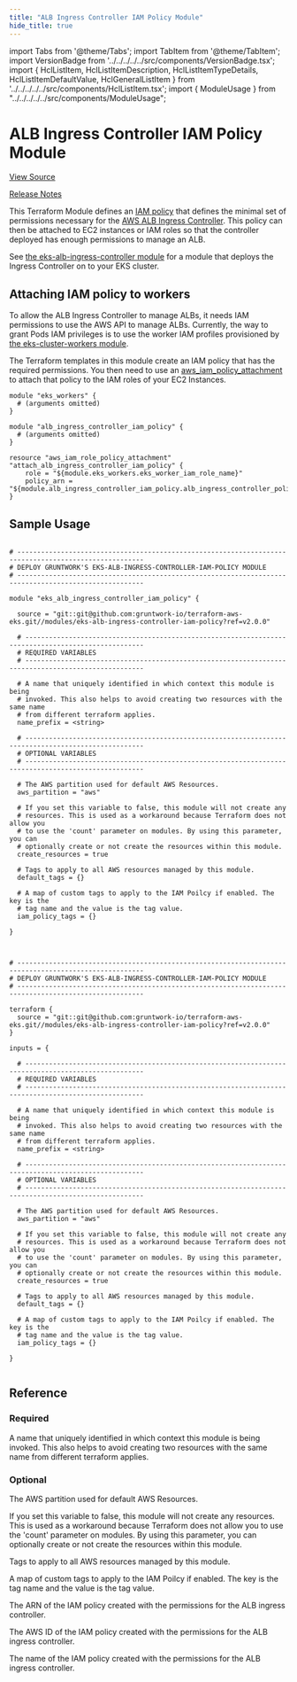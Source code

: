 ```yaml
---
title: "ALB Ingress Controller IAM Policy Module"
hide_title: true
---
```


import Tabs from '@theme/Tabs';
import TabItem from '@theme/TabItem';
import VersionBadge from '../../../../../src/components/VersionBadge.tsx';
import { HclListItem, HclListItemDescription, HclListItemTypeDetails, HclListItemDefaultValue, HclGeneralListItem } from '../../../../../src/components/HclListItem.tsx';
import { ModuleUsage } from "../../../../../src/components/ModuleUsage";

<VersionBadge repoTitle="Amazon EKS" version="2.0.0" lastModifiedVersion="1.1.1"/>

# ALB Ingress Controller IAM Policy Module

<a href="https://github.com/gruntwork-io/terraform-aws-eks/tree/v2.0.0/modules/eks-alb-ingress-controller-iam-policy" className="link-button" title="View the source code for this module in GitHub.">View Source</a>

<a href="https://github.com/gruntwork-io/terraform-aws-eks/releases/tag/v1.1.1" className="link-button" title="Release notes for only versions which impacted this module.">Release Notes</a>

This Terraform Module defines an [IAM
policy](http://docs.aws.amazon.com/AmazonCloudWatch/latest/DeveloperGuide/QuickStartEC2Instance.html#d0e22325) that
defines the minimal set of permissions necessary for the [AWS ALB Ingress
Controller](https://github.com/kubernetes-sigs/aws-alb-ingress-controller). This policy can then be attached to EC2
instances or IAM roles so that the controller deployed has enough permissions to manage an ALB.

See [the eks-alb-ingress-controller module](https://github.com/gruntwork-io/terraform-aws-eks/tree/v2.0.0/modules/eks-alb-ingress-controller) for a module that deploys the Ingress
Controller on to your EKS cluster.

## Attaching IAM policy to workers

To allow the ALB Ingress Controller to manage ALBs, it needs IAM permissions to use the AWS API to manage ALBs.
Currently, the way to grant Pods IAM privileges is to use the worker IAM profiles provisioned by [the
eks-cluster-workers module](https://github.com/gruntwork-io/terraform-aws-eks/tree/v2.0.0/modules/eks-cluster-workers/README.md#how-do-you-add-additional-iam-policies).

The Terraform templates in this module create an IAM policy that has the required permissions. You then need to use an
[aws_iam_policy_attachment](https://www.terraform.io/docs/providers/aws/r/iam_policy_attachment.html) to attach that
policy to the IAM roles of your EC2 Instances.

```hcl
module "eks_workers" {
  # (arguments omitted)
}

module "alb_ingress_controller_iam_policy" {
  # (arguments omitted)
}

resource "aws_iam_role_policy_attachment" "attach_alb_ingress_controller_iam_policy" {
    role = "${module.eks_workers.eks_worker_iam_role_name}"
    policy_arn = "${module.alb_ingress_controller_iam_policy.alb_ingress_controller_policy_arn}"
}
```

## Sample Usage

<Tabs>
<TabItem value="terraform" label="Terraform" default>

```hcl title="main.tf"

# ------------------------------------------------------------------------------------------------------
# DEPLOY GRUNTWORK'S EKS-ALB-INGRESS-CONTROLLER-IAM-POLICY MODULE
# ------------------------------------------------------------------------------------------------------

module "eks_alb_ingress_controller_iam_policy" {

  source = "git::git@github.com:gruntwork-io/terraform-aws-eks.git//modules/eks-alb-ingress-controller-iam-policy?ref=v2.0.0"

  # ----------------------------------------------------------------------------------------------------
  # REQUIRED VARIABLES
  # ----------------------------------------------------------------------------------------------------

  # A name that uniquely identified in which context this module is being
  # invoked. This also helps to avoid creating two resources with the same name
  # from different terraform applies.
  name_prefix = <string>

  # ----------------------------------------------------------------------------------------------------
  # OPTIONAL VARIABLES
  # ----------------------------------------------------------------------------------------------------

  # The AWS partition used for default AWS Resources.
  aws_partition = "aws"

  # If you set this variable to false, this module will not create any
  # resources. This is used as a workaround because Terraform does not allow you
  # to use the 'count' parameter on modules. By using this parameter, you can
  # optionally create or not create the resources within this module.
  create_resources = true

  # Tags to apply to all AWS resources managed by this module.
  default_tags = {}

  # A map of custom tags to apply to the IAM Poilcy if enabled. The key is the
  # tag name and the value is the tag value.
  iam_policy_tags = {}

}


```

</TabItem>
<TabItem value="terragrunt" label="Terragrunt" default>

```hcl title="terragrunt.hcl"

# ------------------------------------------------------------------------------------------------------
# DEPLOY GRUNTWORK'S EKS-ALB-INGRESS-CONTROLLER-IAM-POLICY MODULE
# ------------------------------------------------------------------------------------------------------

terraform {
  source = "git::git@github.com:gruntwork-io/terraform-aws-eks.git//modules/eks-alb-ingress-controller-iam-policy?ref=v2.0.0"
}

inputs = {

  # ----------------------------------------------------------------------------------------------------
  # REQUIRED VARIABLES
  # ----------------------------------------------------------------------------------------------------

  # A name that uniquely identified in which context this module is being
  # invoked. This also helps to avoid creating two resources with the same name
  # from different terraform applies.
  name_prefix = <string>

  # ----------------------------------------------------------------------------------------------------
  # OPTIONAL VARIABLES
  # ----------------------------------------------------------------------------------------------------

  # The AWS partition used for default AWS Resources.
  aws_partition = "aws"

  # If you set this variable to false, this module will not create any
  # resources. This is used as a workaround because Terraform does not allow you
  # to use the 'count' parameter on modules. By using this parameter, you can
  # optionally create or not create the resources within this module.
  create_resources = true

  # Tags to apply to all AWS resources managed by this module.
  default_tags = {}

  # A map of custom tags to apply to the IAM Poilcy if enabled. The key is the
  # tag name and the value is the tag value.
  iam_policy_tags = {}

}


```

</TabItem>
</Tabs>




## Reference

<Tabs>
<TabItem value="inputs" label="Inputs" default>

### Required

<HclListItem name="name_prefix" requirement="required" type="string">
<HclListItemDescription>

A name that uniquely identified in which context this module is being invoked. This also helps to avoid creating two resources with the same name from different terraform applies.

</HclListItemDescription>
</HclListItem>

### Optional

<HclListItem name="aws_partition" requirement="optional" type="string">
<HclListItemDescription>

The AWS partition used for default AWS Resources.

</HclListItemDescription>
<HclListItemDefaultValue defaultValue="&quot;aws&quot;"/>
</HclListItem>

<HclListItem name="create_resources" requirement="optional" type="bool">
<HclListItemDescription>

If you set this variable to false, this module will not create any resources. This is used as a workaround because Terraform does not allow you to use the 'count' parameter on modules. By using this parameter, you can optionally create or not create the resources within this module.

</HclListItemDescription>
<HclListItemDefaultValue defaultValue="true"/>
</HclListItem>

<HclListItem name="default_tags" requirement="optional" type="map(string)">
<HclListItemDescription>

Tags to apply to all AWS resources managed by this module.

</HclListItemDescription>
<HclListItemDefaultValue defaultValue="{}"/>
</HclListItem>

<HclListItem name="iam_policy_tags" requirement="optional" type="map(string)">
<HclListItemDescription>

A map of custom tags to apply to the IAM Poilcy if enabled. The key is the tag name and the value is the tag value.

</HclListItemDescription>
<HclListItemDefaultValue defaultValue="{}"/>
</HclListItem>

</TabItem>
<TabItem value="outputs" label="Outputs">

<HclListItem name="alb_ingress_controller_policy_arn">
<HclListItemDescription>

The ARN of the IAM policy created with the permissions for the ALB ingress controller.

</HclListItemDescription>
</HclListItem>

<HclListItem name="alb_ingress_controller_policy_id">
<HclListItemDescription>

The AWS ID of the IAM policy created with the permissions for the ALB ingress controller.

</HclListItemDescription>
</HclListItem>

<HclListItem name="alb_ingress_controller_policy_name">
<HclListItemDescription>

The name of the IAM policy created with the permissions for the ALB ingress controller.

</HclListItemDescription>
</HclListItem>

</TabItem>
</Tabs>

<!-- ##DOCS-SOURCER-START
{
  "originalSources": [
    "https://github.com/gruntwork-io/terraform-aws-eks/tree/v2.0.0/modules/eks-alb-ingress-controller-iam-policy/readme.md",
    "https://github.com/gruntwork-io/terraform-aws-eks/tree/v2.0.0/modules/eks-alb-ingress-controller-iam-policy/variables.tf",
    "https://github.com/gruntwork-io/terraform-aws-eks/tree/v2.0.0/modules/eks-alb-ingress-controller-iam-policy/outputs.tf"
  ],
  "sourcePlugin": "module-catalog-api",
  "hash": "160849452e106b33d1e539f2d6696ddf"
}
##DOCS-SOURCER-END -->
